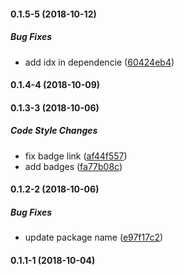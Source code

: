 #### 0.1.5-5 (2018-10-12)

##### Bug Fixes

*  add idx in dependencie ([60424eb4](https://github.com/lucasbesen/react-kanban-dnd/commit/60424eb44d928b7fad1afa8a605bda81afee6d20))

#### 0.1.4-4 (2018-10-09)

#### 0.1.3-3 (2018-10-06)

##### Code Style Changes

*  fix badge link ([af44f557](https://github.com/lucasbesen/react-kanban-dnd/commit/af44f557e45c1590da218f091f5c53066beacfd0))
*  add badges ([fa77b08c](https://github.com/lucasbesen/react-kanban-dnd/commit/fa77b08ce962c17cb1dfdb43e553edd9751843b1))

#### 0.1.2-2 (2018-10-06)

##### Bug Fixes

*  update package name ([e97f17c2](https://github.com/lucasbesen/react-kanban-dnd/commit/e97f17c2e2f1e120c76fedc02228aea86e4e7b17))

#### 0.1.1-1 (2018-10-04)

